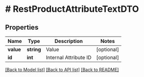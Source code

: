 # # RestProductAttributeTextDTO

## Properties

Name | Type | Description | Notes
------------ | ------------- | ------------- | -------------
**value** | **string** | Value | [optional]
**id** | **int** | Internal Attribute ID | [optional]

[[Back to Model list]](../../README.md#models) [[Back to API list]](../../README.md#endpoints) [[Back to README]](../../README.md)
